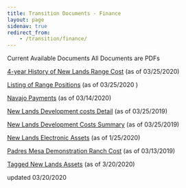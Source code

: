 ```yaml
---
title: Transition Documents - Finance
layout: page
sidenav: true
redirect_from:
    - /transition/finance/
---
```


Current Available Documents
All Documents are PDFs

[4-year History of New Lands Range Cost]({{site.baseurl}}/assets/documents/transition/finance/Historic_Range-Costs-for-Navajo-Nation.pdf) (as of 03/25/2020)

[Listing of Range Positions]({{site.baseurl}}/assets/documents/transition/finance/Range-Employee-Positions.pdf) (as of 03/25/2020
)

[Navajo Payments]({{site.baseurl}}/assets/documents/transition/finance/Navajo-Payments.pdf) (as of 03/14/2020)

[New Lands Development costs Detail]({{site.baseurl}}/assets/documents/transition/finance/New-Lands-Development-costs-071910.pdf) (as of 03/25/2019)

[New Lands Development Costs Summary]({{site.baseurl}}/assets/documents/transition/finance/New-Lands-Development-Costs-Summary-072010.pdf) (as of 03/25/2019)

[New Lands Electronic Assets]({{site.baseurl}}/assets/documents/transition/finance/New_Lands_Electronic_Assets.pdf) (as of 1/25/2020)

[Padres Mesa Demonstration Ranch Cost]({{site.baseurl}}/assets/documents/transition/finance/Padres-Mesa-Demonstration-Ranch-Costs.pdf) (as of 03/13/2019)

[Tagged New Lands Assets]({{site.baseurl}}/assets/documents/transition/finance/Tagged_New_Lands_Assets_Inventory.pdf) (as of 3/20/2020)


updated 03/20/2020
